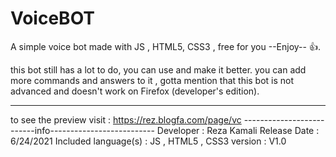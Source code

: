 # VoiceBOT
A simple voice bot made with JS , HTML5, CSS3 , free for you --Enjoy-- 👍.

this bot still has a lot to do, you can use and make it better. 
you can add more commands and answers to it , gotta mention that this
bot is not advanced and doesn't work on Firefox (developer's edition).

--------------------------------------------------------
to see the preview visit : https://rez.blogfa.com/page/vc
--------------------------info--------------------------
Developer : Reza Kamali
Release Date : 6/24/2021
Included language(s) : JS , HTML5 , CSS3
version : V1.0
